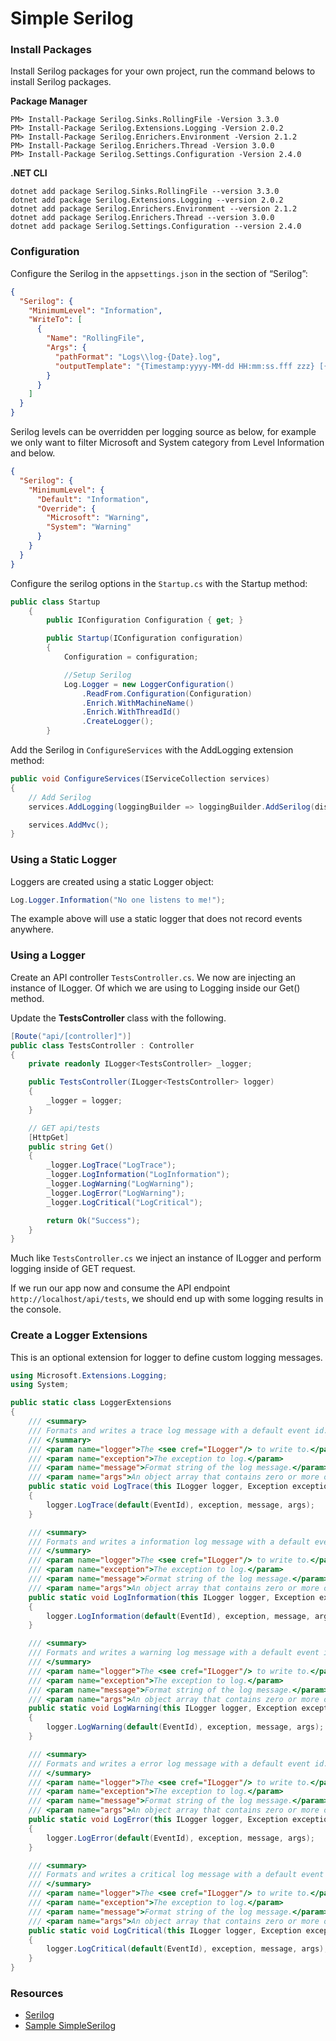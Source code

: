 # Simple Serilog

### Install Packages

Install Serilog packages for your own project, run the command belows to install Serilog packages.

**Package Manager**

```
PM> Install-Package Serilog.Sinks.RollingFile -Version 3.3.0
PM> Install-Package Serilog.Extensions.Logging -Version 2.0.2
PM> Install-Package Serilog.Enrichers.Environment -Version 2.1.2
PM> Install-Package Serilog.Enrichers.Thread -Version 3.0.0
PM> Install-Package Serilog.Settings.Configuration -Version 2.4.0
```

**.NET CLI**

```
dotnet add package Serilog.Sinks.RollingFile --version 3.3.0
dotnet add package Serilog.Extensions.Logging --version 2.0.2
dotnet add package Serilog.Enrichers.Environment --version 2.1.2
dotnet add package Serilog.Enrichers.Thread --version 3.0.0
dotnet add package Serilog.Settings.Configuration --version 2.4.0
```

### Configuration

Configure the Serilog in the `appsettings.json` in the section of “Serilog”:

```json
{
  "Serilog": {
    "MinimumLevel": "Information",
    "WriteTo": [
      {
        "Name": "RollingFile",
        "Args": {
          "pathFormat": "Logs\\log-{Date}.log",
          "outputTemplate": "{Timestamp:yyyy-MM-dd HH:mm:ss.fff zzz} [{MachineName}][Thread:{ThreadId}] [{Level}] {SourceContext} - {Message}{NewLine}{Exception}"
        }
      }
    ]
  }
}
```

Serilog levels can be overridden per logging source as below, for example we only want to filter Microsoft and System category from Level Information and below.

```json
{
  "Serilog": {
    "MinimumLevel": {
      "Default": "Information",
      "Override": {
        "Microsoft": "Warning",
        "System": "Warning"
      }
    }
  }
}
```

Configure the serilog options in the `Startup.cs` with the Startup method:

```cs
public class Startup
    {
        public IConfiguration Configuration { get; }

        public Startup(IConfiguration configuration)
        {
            Configuration = configuration;

            //Setup Serilog
            Log.Logger = new LoggerConfiguration()
                .ReadFrom.Configuration(Configuration)
                .Enrich.WithMachineName()
                .Enrich.WithThreadId()
                .CreateLogger();
        }
```

Add the Serilog in `ConfigureServices` with the AddLogging extension method:

```cs
public void ConfigureServices(IServiceCollection services)
{
    // Add Serilog
    services.AddLogging(loggingBuilder => loggingBuilder.AddSerilog(dispose: true));

    services.AddMvc();
}
```

### Using a Static Logger

Loggers are created using a static Logger object:

```cs
Log.Logger.Information("No one listens to me!");
```

The example above will use a static logger that does not record events anywhere.

### Using a Logger

Create an API controller `TestsController.cs`. We now are injecting an instance of ILogger. Of which we are using to Logging inside our Get\(\) method.

Update the **TestsController** class with the following.

```cs
[Route("api/[controller]")]
public class TestsController : Controller
{
    private readonly ILogger<TestsController> _logger;

    public TestsController(ILogger<TestsController> logger)
    {
        _logger = logger;
    }

    // GET api/tests
    [HttpGet]
    public string Get()
    {            
        _logger.LogTrace("LogTrace");
        _logger.LogInformation("LogInformation");
        _logger.LogWarning("LogWarning");
        _logger.LogError("LogWarning");
        _logger.LogCritical("LogCritical");

        return Ok("Success");
    }
}
```

Much like `TestsController.cs` we inject an instance of ILogger and perform logging inside of GET request.

If we run our app now and consume the API endpoint `http://localhost/api/tests`, we should end up with some logging results in the console.

### Create a Logger Extensions

This is an optional extension for logger to define custom logging messages.

```cs
using Microsoft.Extensions.Logging;
using System;

public static class LoggerExtensions
{
    /// <summary>
    /// Formats and writes a trace log message with a default event id.
    /// </summary>
    /// <param name="logger">The <see cref="ILogger"/> to write to.</param>
    /// <param name="exception">The exception to log.</param>
    /// <param name="message">Format string of the log message.</param>
    /// <param name="args">An object array that contains zero or more objects to format.</param>
    public static void LogTrace(this ILogger logger, Exception exception, string message = null, params object[] args)
    {
        logger.LogTrace(default(EventId), exception, message, args);
    }

    /// <summary>
    /// Formats and writes a information log message with a default event id.
    /// </summary>
    /// <param name="logger">The <see cref="ILogger"/> to write to.</param>
    /// <param name="exception">The exception to log.</param>
    /// <param name="message">Format string of the log message.</param>
    /// <param name="args">An object array that contains zero or more objects to format.</param>
    public static void LogInformation(this ILogger logger, Exception exception, string message = null, params object[] args)
    {
        logger.LogInformation(default(EventId), exception, message, args);
    }

    /// <summary>
    /// Formats and writes a warning log message with a default event id.
    /// </summary>
    /// <param name="logger">The <see cref="ILogger"/> to write to.</param>
    /// <param name="exception">The exception to log.</param>
    /// <param name="message">Format string of the log message.</param>
    /// <param name="args">An object array that contains zero or more objects to format.</param>
    public static void LogWarning(this ILogger logger, Exception exception, string message = null, params object[] args)
    {
        logger.LogWarning(default(EventId), exception, message, args);
    }

    /// <summary>
    /// Formats and writes a error log message with a default event id.
    /// </summary>
    /// <param name="logger">The <see cref="ILogger"/> to write to.</param>
    /// <param name="exception">The exception to log.</param>
    /// <param name="message">Format string of the log message.</param>
    /// <param name="args">An object array that contains zero or more objects to format.</param>
    public static void LogError(this ILogger logger, Exception exception, string message = null, params object[] args)
    {
        logger.LogError(default(EventId), exception, message, args);
    }

    /// <summary>
    /// Formats and writes a critical log message with a default event id.
    /// </summary>
    /// <param name="logger">The <see cref="ILogger"/> to write to.</param>
    /// <param name="exception">The exception to log.</param>
    /// <param name="message">Format string of the log message.</param>
    /// <param name="args">An object array that contains zero or more objects to format.</param>
    public static void LogCritical(this ILogger logger, Exception exception, string message = null, params object[] args)
    {
        logger.LogCritical(default(EventId), exception, message, args);
    }
}
```

### Resources

* [Serilog](https://github.com/serilog/serilog)
* [Sample SimpleSerilog](https://github.com/nicholashew/aspnet-samples/tree/master/Logger/SimpleSerilog)

